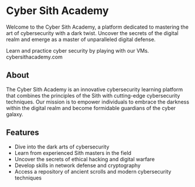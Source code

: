 # Cyber Sith Academy

Welcome to the Cyber Sith Academy, a platform dedicated to mastering the art of cybersecurity with a dark twist. Uncover the secrets of the digital realm and emerge as a master of unparalleled digital defense.

 Learn and practice cyber security by playing with our VMs.
cybersithacademy.com 

## About

The Cyber Sith Academy is an innovative cybersecurity learning platform that combines the principles of the Sith with cutting-edge cybersecurity techniques. Our mission is to empower individuals to embrace the darkness within the digital realm and become formidable guardians of the cyber galaxy.

## Features

- Dive into the dark arts of cybersecurity
- Learn from experienced Sith masters in the field
- Uncover the secrets of ethical hacking and digital warfare
- Develop skills in network defense and cryptography
- Access a repository of ancient scrolls and modern cybersecurity techniques